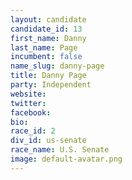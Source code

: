 ```yaml
---
layout: candidate
candidate_id: 13
first_name: Danny
last_name: Page
incumbent: false
name_slug: danny-page
title: Danny Page
party: Independent
website: 
twitter: 
facebook: 
bio: 
race_id: 2
div_id: us-senate
race_name: U.S. Senate
image: default-avatar.png
---
```

